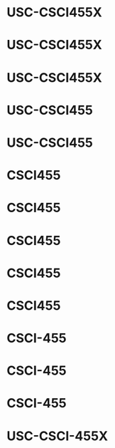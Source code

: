 # USC-CSCI455X
# USC-CSCI455X
# USC-CSCI455X
# USC-CSCI455
# USC-CSCI455
# CSCI455
# CSCI455
# CSCI455
# CSCI455
# CSCI455
# CSCI-455
# CSCI-455
# CSCI-455
# USC-CSCI-455X
